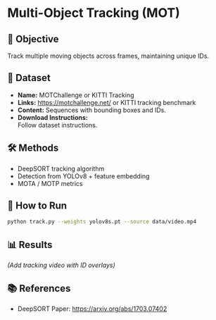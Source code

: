 # Multi-Object Tracking (MOT)

## 🎯 Objective
Track multiple moving objects across frames, maintaining unique IDs.

## 📂 Dataset
- **Name:** MOTChallenge or KITTI Tracking
- **Links:** https://motchallenge.net/ or KITTI tracking benchmark
- **Content:** Sequences with bounding boxes and IDs.
- **Download Instructions:**  
Follow dataset instructions.

## 🛠️ Methods
- DeepSORT tracking algorithm
- Detection from YOLOv8 + feature embedding
- MOTA / MOTP metrics

## 🚀 How to Run
```bash
python track.py --weights yolov8s.pt --source data/video.mp4
```

## 📊 Results
*(Add tracking video with ID overlays)*

## 📚 References
- DeepSORT Paper: https://arxiv.org/abs/1703.07402
